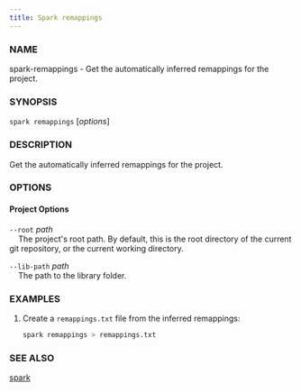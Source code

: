```yaml
---
title: Spark remappings
---
```


### NAME

spark-remappings - Get the automatically inferred remappings for the project.

### SYNOPSIS

`spark remappings` [*options*]

### DESCRIPTION

Get the automatically inferred remappings for the project.

### OPTIONS

#### Project Options

`--root` _path_  
&nbsp;&nbsp;&nbsp;&nbsp;The project's root path. By default, this is the root directory of the current git repository, or the current working directory.

`--lib-path` _path_  
&nbsp;&nbsp;&nbsp;&nbsp;The path to the library folder.

<!-- {{#include common-options.md}} -->

### EXAMPLES

1. Create a `remappings.txt` file from the inferred remappings:
   ```sh
   spark remappings > remappings.txt
   ```

### SEE ALSO

[spark](./spark.md)

